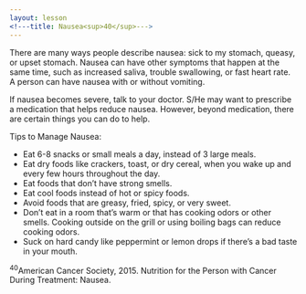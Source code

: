 ```yaml
---
layout: lesson
<!---title: Nausea<sup>40</sup>--->
---
```


There are many ways people describe nausea: sick to my stomach, queasy, or upset stomach. Nausea can have other symptoms that happen at the same time, such as increased saliva, trouble swallowing, or fast heart rate. A person can have nausea with or without vomiting. 

If nausea becomes severe, talk to your doctor. S/He may want to prescribe a medication that helps reduce nausea. However, beyond medication, there are certain things you can do to help.

Tips to Manage Nausea:

* Eat 6-8 snacks or small meals a day, instead of 3 large meals.
* Eat dry foods like crackers, toast, or dry cereal, when you wake up and every few hours throughout the day.
* Eat foods that don’t have strong smells.
* Eat cool foods instead of hot or spicy foods.
* Avoid foods that are greasy, fried, spicy, or very sweet.
* Don’t eat in a room that’s warm or that has cooking odors or other smells. Cooking outside on the grill or using boiling bags can reduce cooking odors.
* Suck on hard candy like peppermint or lemon drops if there’s a bad taste in your mouth. 

<sup>40</sup>American Cancer Society, 2015. Nutrition for the Person with Cancer During Treatment: Nausea.
